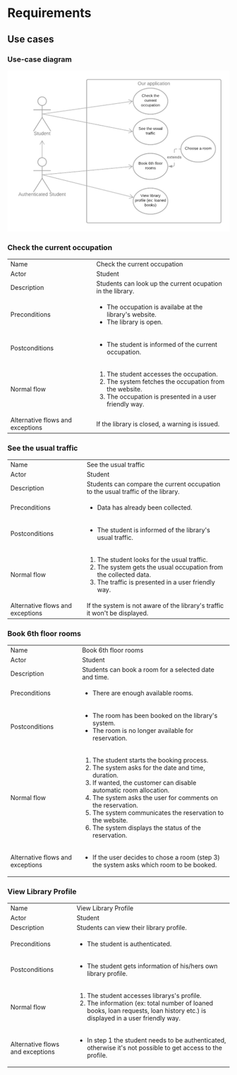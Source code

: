 # Requirements 

## Use cases

### Use-case diagram

![usecase](src/usecase.png)

### Check the current occupation

<table>
  <tr>
    <td>Name</td>
    <td>Check the current occupation</td>
  </tr>
  <tr>
    <td>Actor</td>
    <td>Student</td>
  </tr>
  <tr>
    <td>Description</td>
    <td>Students can look up the current ocupation in the library.</td>
  </tr>
  <tr>
    <td>Preconditions</td>
    <td>
      <ul>
        <li>The occupation is availabe at the library's website.</li>
        <li>The library is open.</li>
      </ul>
    </td>
  </tr>
  <tr>
    <td>Postconditions</td>
    <td>
      <ul>
        <li>The student is informed of the current occupation.</li>
      </ul>
    </td>
  </tr>
  <tr>
    <td>Normal flow</td>
    <td>
      <ol>
        <li>The student accesses the occupation.</li>
        <li>The system fetches the occupation from the website.</li>
        <li>The occupation is presented in a user friendly way.</li>
      </ol>
    </td>
  </tr>
  <tr>
    <td>Alternative flows and exceptions</td>
    <td>If the library is closed, a warning is issued.</td>
  </tr>
</table>


### See the usual traffic

<table>
  <tr>
    <td>Name</td>
    <td>See the usual traffic</td>
  </tr>
  <tr>
    <td>Actor</td>
    <td>Student</td>
  </tr>
  <tr>
    <td>Description</td>
    <td>Students can compare the current occupation to the usual traffic of the library.</td>
  </tr>
  <tr>
    <td>Preconditions</td>
    <td>
      <ul>
        <li>Data has already been collected.</li>
      </ul>
    </td>
  </tr>
  <tr>
    <td>Postconditions</td>
    <td>
      <ul>
        <li>The student is informed of the library's usual traffic.</li>
      </ul>
    </td>
  </tr>
  <tr>
    <td>Normal flow</td>
    <td>
      <ol>
        <li>The student looks for the usual traffic.</li>
        <li>The system gets the usual occupation from the collected data.</li>
        <li>The traffic is presented in a user friendly way.</li>
      </ol>
    </td>
  </tr>
  <tr>
    <td>Alternative flows and exceptions</td>
    <td>If the system is not aware of the library's traffic it won't be displayed.</td>
  </tr>
</table>

### Book 6th floor rooms

<table>
  <tr>
    <td>Name</td>
    <td>Book 6th floor rooms</td>
  </tr>
  <tr>
    <td>Actor</td>
    <td>Student</td>
  </tr>
  <tr>
    <td>Description</td>
    <td>Students can book a room for a selected date and time.</td>
  </tr>
  <tr>
    <td>Preconditions</td>
    <td>
      <ul>
        <li>There are enough available rooms.</li>
      </ul>
    </td>
  </tr>
  <tr>
    <td>Postconditions</td>
    <td>
      <ul>
        <li>The room has been booked on the library's system.</li>
        <li>The room is no longer available for reservation.</li>
      </ul>
    </td>
  </tr>
  <tr>
    <td>Normal flow</td>
    <td>
      <ol>
        <li>The student starts the booking process.</li>
        <li>The system asks for the date and time, duration.</li>
        <li>If wanted, the customer can disable automatic room allocation.</li>
        <li>The system asks the user for comments on the reservation.</li>
        <li>The system communicates the reservation to the website.</li>
        <li>The system displays the status of the reservation.</li>
      </ol>
    </td>
  </tr>
  <tr>
    <td>Alternative flows and exceptions</td>
    <td>
      <ul>
        <li>If the user decides to chose a room (step 3) the system asks which room to be booked.</li>
      </ul>
    </td>
  </tr>
</table>


### View Library Profile  

<table>
  <tr>
    <td>Name</td>
    <td>View Library Profile</td>
  </tr>
  <tr>
    <td>Actor</td>
    <td>Student</td>
  </tr>
  <tr>
    <td>Description</td>
    <td>Students can view their library profile.</td>
  </tr>
  <tr>
    <td>Preconditions</td>
    <td>
      <ul>
        <li>The student is authenticated.</li>
      </ul>
    </td>
  </tr>
  <tr>
    <td>Postconditions</td>
    <td>
      <ul>
        <li>The student gets information of his/hers own library profile.</li>
      </ul>
    </td>
  </tr>
  <tr>
    <td>Normal flow</td>
    <td>
      <ol>
        <li>The student accesses librarys's profile.</li>
        <li>The information (ex: total number of loaned books, loan requests, loan history etc.) is displayed in a user friendly way.</li>
      </ol>
    </td>
  </tr>
  <tr>
    <td>Alternative flows and exceptions</td>
    <td>
      <ul>
        <li>In step 1 the student needs to be authenticated, otherwise it's not possible to get access to the profile.</li>
      </ul>
    </td>
  </tr>
</table>


